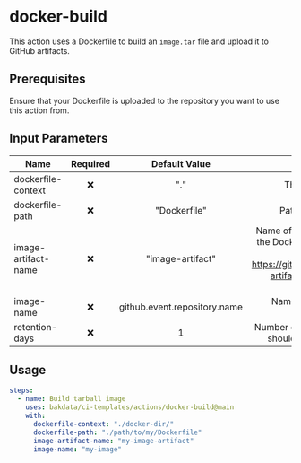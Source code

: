 # docker-build

This action uses a Dockerfile to build an `image.tar` file and upload it to GitHub artifacts.

## Prerequisites

Ensure that your Dockerfile is uploaded to the repository you want to use this action from.

## Input Parameters

| Name                | Required |        Default Value         |                                                                     Description                                                                     |
| ------------------- | :------: | :--------------------------: | :-------------------------------------------------------------------------------------------------------------------------------------------------: |
| dockerfile-context  |    ❌    |             "."              |                                                                 The docker context.                                                                 |
| dockerfile-path     |    ❌    |         "Dockerfile"         |                                                               Path to the Dockerfile.                                                               |
| image-artifact-name |    ❌    |       "image-artifact"       | Name of the artifact that contains the Docker image.tar file to push, see https://github.com/actions/upload-artifact (Default is 'image-artifact'). |
| image-name          |    ❌    | github.event.repository.name |                                                          Name of Docker image on Dockerhub                                                          |
| retention-days      |    ❌    |              1               |                                            Number of days the image artifact should be stored on GitHub.                                            |

## Usage

```yaml
steps:
  - name: Build tarball image
    uses: bakdata/ci-templates/actions/docker-build@main
    with:
      dockerfile-context: "./docker-dir/"
      dockerfile-path: "./path/to/my/Dockerfile"
      image-artifact-name: "my-image-artifact"
      image-name: "my-image"
```
